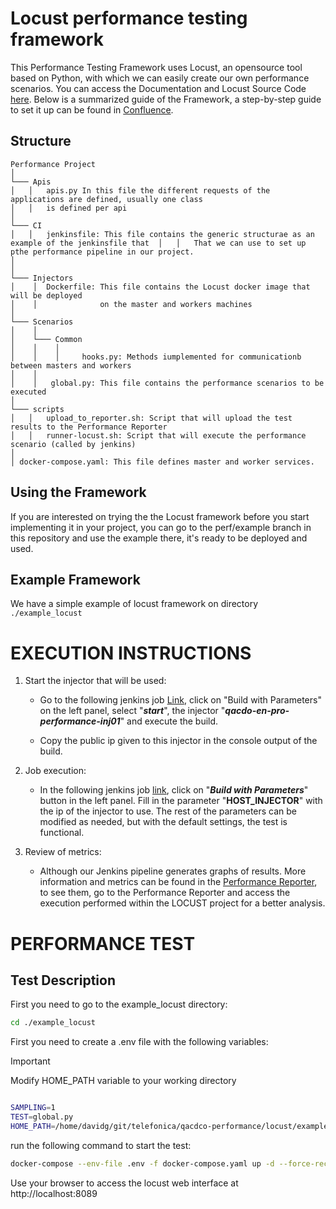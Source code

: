 # Locust performance testing framework

This Performance Testing Framework uses Locust, an opensource tool based on Python, with which we can easily create our own performance scenarios. You can access the Documentation and Locust Source Code [here](https://locust.io/). Below is a summarized guide of the Framework, a step-by-step guide to set it up can be found in [Confluence](https://confluence.tid.es/pages/viewpage.action?pageId=73025608).

## Structure
````
Performance Project
│
└─── Apis
│   │   apis.py In this file the different requests of the applications are defined, usually one class 
│   │   is defined per api
│   
└─── CI
│   │   jenkinsfile: This file contains the generic structurae as an example of the jenkinsfile that  │   │   That we can use to set up pthe performance pipeline in our project.
│
│
└─── Injectors
│    │  Dockerfile: This file contains the Locust docker image that will be deployed 
│    │              on the master and workers machines
│
└─── Scenarios
│    │ 
│    └─── Common
│    │    │
│    │    │     hooks.py: Methods iumplemented for communicationb between masters and workers
│    │  
│    │   global.py: This file contains the performance scenarios to be executed
│
└─── scripts
│   │   upload_to_reporter.sh: Script that will upload the test results to the Performance Reporter
│   │   runner-locust.sh: Script that will execute the performance scenario (called by jenkins)
│ 
│ docker-compose.yaml: This file defines master and worker services.

````
## Using the Framework
If you are interested on trying the the Locust framework before you start implementing it in your project, you can go to the perf/example branch in this repository and use the example there, it's ready to be deployed and used.

## Example Framework

We have a simple example of locust framework on directory ```./example_locust```

# EXECUTION INSTRUCTIONS

1. Start the injector that will be used:
    * Go to the following jenkins job [Link](https://pro-dcip-qacdo-01.hi.inet/job/WT_INFRASTRUCTURE/job/WTI_DEVOPS_AWS_start_stop_instances), click on "Build with Parameters" on the left panel, select "***start***", the injector "***qacdo-en-pro-performance-inj01***" and execute the build.

    * Copy the public ip given to this injector in the console output of the build.

2. Job execution:
    * In the following jenkins job [link](https://pro-dcip-qacdo-01.hi.inet/job/WT_PERFORMANCE/job/locust_infra_test), click on "***Build with Parameters***" button in the left panel. Fill in the parameter "**HOST_INJECTOR**" with the ip of the injector to use. The rest of the parameters can be modified as needed, but with the default settings, the test is functional.

3. Review of metrics:
    * Although our Jenkins pipeline generates graphs of results. More information and metrics can be found in the [Performance Reporter](http://qacdco.hi.inet/pre-performance/reporter/projects), to see them, go to the Performance Reporter and access the execution performed within the LOCUST project for a better analysis.

# PERFORMANCE TEST
## Test Description

First you need to go to the example_locust directory:

```bash
cd ./example_locust

```

First you need to create a .env file with the following variables:

> [!IMPORTANT]
> Modify HOME_PATH variable to your working directory

```bash

SAMPLING=1
TEST=global.py
HOME_PATH=/home/davidg/git/telefonica/qacdco-performance/locust/example_locust


```
run the following command to start the test:


```bash
docker-compose --env-file .env -f docker-compose.yaml up -d --force-recreate

```

Use your browser to access the locust web interface at http://localhost:8089
